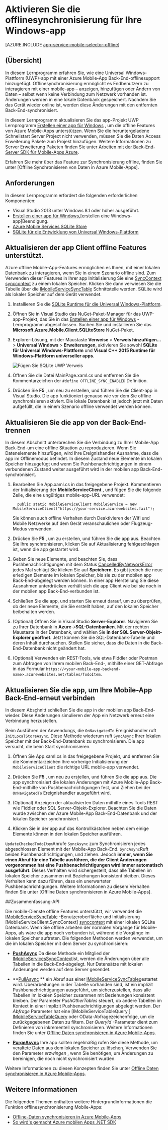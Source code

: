 <properties
    pageTitle="Aktivieren Sie die offlinesynchronisierung für Ihre app Universal Windows-Plattform (UWP) mit Mobile-Apps | Azure App-Verwaltungsdienst"
    description="Informationen Sie zum Verwenden einer Azure Mobile-App zu Cache und synchronisieren offline-Daten in Ihrer app Universal Windows-Plattform (UWP)."
    documentationCenter="windows"
    authors="adrianhall"
    manager="erikre"
    editor=""
    services="app-service\mobile"/>

<tags
    ms.service="app-service-mobile"
    ms.workload="mobile"
    ms.tgt_pltfrm="mobile-windows"
    ms.devlang="dotnet"
    ms.topic="article"
    ms.date="10/01/2016"
    ms.author="adrianha"/>

# <a name="enable-offline-sync-for-your-windows-app"></a>Aktivieren Sie die offlinesynchronisierung für Ihre Windows-app

[AZURE.INCLUDE [app-service-mobile-selector-offline](../../includes/app-service-mobile-selector-offline.md)]

## <a name="overview"></a>(Übersicht)

In diesem Lernprogramm erfahren Sie, wie eine Universal Windows-Plattform (UWP)-app mit einer Azure Mobile-App Back-End-offlinesupport hinzugefügt. Offlinesynchronisierung ermöglicht es Endbenutzern zu interagieren mit einer mobile-app – anzeigen, hinzufügen oder Ändern von Daten – selbst wenn keine Verbindung zum Netzwerk vorhanden ist. Änderungen werden in eine lokale Datenbank gespeichert. Nachdem Sie das Gerät wieder online ist, werden diese Änderungen mit den entfernten Back-End-synchronisiert.

In diesem Lernprogramm aktualisieren Sie das app-Projekt UWP Lernprogramm [Erstellen einer app für Windows] , um die offline Features von Azure Mobile-Apps unterstützen. Wenn Sie die heruntergeladene Schnellstart Server Project nicht verwenden, müssen Sie die Daten Access Erweiterung Pakete zum Projekt hinzufügen. Weitere Informationen zu Server Erweiterung Paketen finden Sie unter [Arbeiten mit der Back-End-Server SDK für Mobile-Apps Azure](app-service-mobile-dotnet-backend-how-to-use-server-sdk.md).

Erfahren Sie mehr über das Feature zur Synchronisierung offline, finden Sie unter [Offline Synchronisieren von Daten in Azure Mobile-Apps].

## <a name="requirements"></a>Anforderungen

In diesem Lernprogramm erfordert die folgenden erforderlichen Komponenten:

* Visual Studio 2013 unter Windows 8.1 oder höher ausgeführt.
* [Erstellen einer app für Windows],[erstellen eine Windows-app]Beendigung.
* [Azure Mobile Services SQLite Store][sqlite store nuget]
* [SQLite für die Entwicklung von Universal Windows-Plattform](http://www.sqlite.org/downloads)

## <a name="update-the-client-app-to-support-offline-features"></a>Aktualisieren der app Client offline Features unterstützt.

Azure offline Mobile-App-Features ermöglichen es Ihnen, mit einer lokalen Datenbank zu interagieren, wenn Sie in einem Szenario offline sind. Zum Verwenden dieser Features in Ihrer app Initialisierung Sie eine [SyncContext] [ synccontext] zu einem lokalen Speicher. Klicken Sie dann verwiesen Sie die Tabelle über die [IMobileServiceSyncTable][IMobileServiceSyncTable] Schnittstelle werden. SQLite wird als lokaler Speicher auf dem Gerät verwendet.

1. Installieren Sie die [SQLite Runtime für die Universal Windows-Plattform](http://sqlite.org/2016/sqlite-uwp-3120200.vsix).

2. Öffnen Sie in Visual Studio das NuGet-Paket-Manager für das UWP-app-Projekt, das Sie in das [Erstellen einer app für Windows] -Lernprogramm abgeschlossen.
    Suchen Sie und installieren Sie das **Microsoft.Azure.Mobile.Client.SQLiteStore** NuGet-Paket.

4. Explorer-Lösung, mit der Maustaste **Verweise** > **Verweis hinzufügen...**  >  **Universal Windows** > **Erweiterungen**, aktivieren Sie sowohl **SQLite für Universal Windows-Plattform** und **Visual C++ 2015 Runtime für Windows-Plattform universeller apps**.

    ![Fügen Sie SQLite UWP Verweis][1]

5. Öffnen Sie die Datei MainPage.xaml.cs und entfernen Sie die Kommentarzeichen der `#define OFFLINE_SYNC_ENABLED` Definition.

6. Drücken Sie **F5** , um neu zu erstellen, und führen Sie die Client-app in Visual Studio. Die app funktioniert genauso wie vor dem Sie offline synchronisieren aktiviert. Die lokale Datenbank ist jedoch jetzt mit Daten aufgefüllt, die in einem Szenario offline verwendet werden können.

## <a name="update-sync"></a>Aktualisieren Sie die app von der Back-End-trennen

In diesem Abschnitt unterbrechen Sie die Verbindung zu Ihrer Mobile-App Back-End-um eine offline Situation zu reproduzieren. Wenn Sie Datenelemente hinzufügen, wird Ihre Ereignishandler Ausnahme, dass die app im Offlinemodus befindet. In diesem Zustand neue Elemente im lokalen Speicher hinzugefügt und wenn Sie Pushbenachrichtigungen in einem verbundenen Zustand weiter ausgeführt wird in der mobilen app Back-End-synchronisiert.

1. Bearbeiten Sie App.xaml.cs in das freigegebene Projekt. Kommentieren der Initialisierung der **MobileServiceClient** , und fügen Sie die folgende Zeile, die eine ungültiges mobile-app-URL verwendet:

         public static MobileServiceClient MobileService = new MobileServiceClient("https://your-service.azurewebsites.fail");

    Sie können auch offline Verhalten durch Deaktivieren der Wifi und Mobile Netzwerke auf dem Gerät veranschaulichen oder Flugzeug-Modus verwenden.

2. Drücken Sie **F5** , um zu erstellen, und führen Sie die app aus. Beachten Sie Ihre synchronisieren, klicken Sie auf Aktualisierung fehlgeschlagen ist, wenn die app gestartet wird.

3. Geben Sie neue Elemente, und beachten Sie, dass Pushbenachrichtigungen mit dem Status [CancelledByNetworkError] jedes Mal schlägt Sie klicken Sie auf **Speichern**. Es gibt jedoch die neue erledigen Elemente im lokalen Speicher, bis sie zu der mobilen app Back-End-abgelegt werden können.  In einer app Herstellung Sie diese Ausnahmen unterdrücken verhält sich die app Client wie bei sie noch in der mobilen app Back-End-verbunden ist.

4. Schließen Sie die app, und starten Sie erneut darauf, um zu überprüfen, ob der neue Elemente, die Sie erstellt haben, auf den lokalen Speicher beibehalten werden.

5. (Optional) Öffnen Sie in Visual Studio **Server-Explorer**. Navigieren Sie zu Ihrer Datenbank in **Azure**->**SQL-Datenbanken**. Mit der rechten Maustaste in der Datenbank, und wählen Sie **in der SQL Server-Objekt-Explorer geöffnet**. Jetzt können Sie die SQL-Datenbank-Tabelle und deren Inhalt durchsuchen. Stellen Sie sicher, dass die Daten in die Back-End-Datenbank nicht geändert hat.

6. (Optional) Verwenden ein REST-Tools, wie etwa Fiddler oder Postman zum Abfragen von Ihrem mobilen Back-End-, mithilfe einer GET-Abfrage in das Formular `https://<your-mobile-app-backend-name>.azurewebsites.net/tables/TodoItem`.

## <a name="update-online-app"></a>Aktualisieren Sie die app, um Ihre Mobile-App Back-End-erneut verbinden

In diesem Abschnitt schließen Sie die app in der mobilen app Back-End-wieder. Diese Änderungen simulieren der App ein Netzwerk erneut eine Verbindung herzustellen.

Beim Ausführen der Anwendungs, die `OnNavigatedTo` Ereignishandler ruft `InitLocalStoreAsync`. Diese Methode wiederum ruft `SyncAsync` Ihrer lokalen Speicher mit der Back-End-Datenbank zu synchronisieren. Die app versucht, die beim Start synchronisieren.

1. Öffnen Sie App.xaml.cs in das freigegebene Projekt, und entfernen Sie die Kommentarzeichen Ihre vorherige Initialisierung der `MobileServiceClient` die richtige URL mobile-app verwendet.

2. Drücken Sie **F5** , um neu zu erstellen, und führen Sie die app aus. Die app synchronisiert die lokalen Änderungen mit Azure Mobile-App Back-End-mithilfe von Pushbenachrichtigungen fest, und Ziehen bei der `OnNavigatedTo` Ereignishandler ausgeführt wird.

3. (Optional) Anzeigen der aktualisierten Daten mithilfe eines Tools REST wie Fiddler oder SQL Server-Objekt-Explorer. Beachten Sie die Daten wurde zwischen der Azure Mobile-App Back-End-Datenbank und der lokalen Speicher synchronisiert.

4. Klicken Sie in der app auf das Kontrollkästchen neben dem einige Elemente können in den lokalen Speicher ausführen.

  `UpdateCheckedTodoItem`Anrufe `SyncAsync` zum Synchronisieren jedes abgeschlossen Element mit der Mobile-App Back-End. `SyncAsync`Ruft beiden Pushbenachrichtigungen, und ziehen. Jedoch **immer, wenn Sie einen Abruf für eine Tabelle ausführen, die der Client Änderungen vorgenommen hat eine Pushbenachrichtigungen wird immer automatisch ausgeführt**. Dieses Verhalten wird sichergestellt, dass alle Tabellen im lokalen Speicher zusammen mit Beziehungen konsistent bleiben. Dieses Verhalten kann dazu führen, dass ein unerwarteter Pushbenachrichtigungen.  Weitere Informationen zu diesem Verhalten finden Sie unter [Offline Daten synchronisieren in Azure Mobile-Apps].


##<a name="api-summary"></a>Zusammenfassung-API

Die mobile-Dienste offline Features unterstützt, wir verwendet die [IMobileServiceSyncTable] -Benutzeroberfläche und Initialisierung [MobileServiceClient.SyncContext] [ synccontext] mit einer lokalen SQLite Datenbank. Wenn Sie offline arbeiten der normalen Vorgänge für Mobile-Apps, als wäre die app noch verbunden ist, während die Vorgänge im lokalen Speicher auftreten. Die folgenden Methoden werden verwendet, um die im lokalen Speicher mit dem Server zu synchronisieren:

*  **[PushAsync]** Da diese Methode ein Mitglied der [IMobileServicesSyncContext]ist, werden die Änderungen über alle Tabellen in die Back-End-abgelegt. Nur Datensätze mit lokalen Änderungen werden auf dem Server gesendet.

* **[PullAsync] ** 
   ein Abruf aus einer [IMobileServiceSyncTable]gestartet wird. Überarbeitungen in der Tabelle vorhanden sind, ist ein implizit Pushbenachrichtigungen ausgeführt, um sicherzustellen, dass alle Tabellen im lokalen Speicher zusammen mit Beziehungen konsistent bleiben. Der Parameter *PushOtherTables* steuert, ob andere Tabellen im Kontext in einer implizit Pushbenachrichtigungen abgelegt werden. Der *Abfrage* Parameter hat eine [IMobileServiceTableQuery<T> ] [ IMobileServiceTableQuery] 
   oder OData-Abfragezeichenfolge, um die zurückgegebenen Daten zu filtern. Der *QueryId* -Parameter dient zum Definieren von inkrementell synchronisieren. Weitere Informationen finden Sie unter  [Offline Daten synchronisieren in Azure Mobile-Apps](app-service-mobile-offline-data-sync.md#how-sync-works).

* **[PurgeAsync]** Ihre app sollten regelmäßig rufen Sie diese Methode, um veraltete Daten aus dem lokalen Speicher zu löschen. Verwenden Sie den Parameter *erzwingen* , wenn Sie benötigen, um Änderungen zu bereinigen, die noch nicht synchronisiert wurden.

Weitere Informationen zu diesen Konzepten finden Sie unter [Offline Daten synchronisieren in Azure Mobile-Apps](app-service-mobile-offline-data-sync.md#how-sync-works).

## <a name="more-info"></a>Weitere Informationen

Die folgenden Themen enthalten weitere Hintergrundinformationen die Funktion offlinesynchronisierung Mobile-Apps:

* [Offline-Daten synchronisieren in Azure Mobile-Apps]
* [So wird's gemacht Azure mobilen Apps .NET SDK][8]

<!-- Anchors. -->
[Update the app to support offline features]: #enable-offline-app
[Update the sync behavior of the app]: #update-sync
[Update the app to reconnect your Mobile Apps backend]: #update-online-app
[Next Steps]:#next-steps

<!-- Images -->
[1]: ./media/app-service-mobile-windows-store-dotnet-get-started-offline-data/app-service-mobile-add-reference-sqlite-dialog.png
[11]: ./media/app-service-mobile-windows-store-dotnet-get-started-offline-data/app-service-mobile-add-wp81-reference-sqlite-dialog.png
[13]: ./media/app-service-mobile-windows-store-dotnet-get-started-offline-data/cpu-architecture.png


<!-- URLs. -->
[Offline-Daten synchronisieren in Azure Mobile-Apps]: app-service-mobile-offline-data-sync.md
[Erstellen einer app für windows]: app-service-mobile-windows-store-dotnet-get-started.md
[SQLite for Windows 8.1]: http://go.microsoft.com/fwlink/?LinkID=716919
[SQLite for Windows Phone 8.1]: http://go.microsoft.com/fwlink/?LinkID=716920
[SQLite for Windows 10]: http://go.microsoft.com/fwlink/?LinkID=716921
[synccontext]: https://msdn.microsoft.com/library/azure/microsoft.windowsazure.mobileservices.mobileserviceclient.synccontext(v=azure.10).aspx
[sqlite store nuget]: https://www.nuget.org/packages/Microsoft.Azure.Mobile.Client.SQLiteStore/
[IMobileServiceSyncTable]: https://msdn.microsoft.com/library/azure/mt691742(v=azure.10).aspx
[IMobileServiceTableQuery]: https://msdn.microsoft.com/library/azure/dn250631(v=azure.10).aspx
[IMobileServicesSyncContext]: https://msdn.microsoft.com/library/azure/microsoft.windowsazure.mobileservices.sync.imobileservicesynccontext(v=azure.10).aspx
[MobileServicePushFailedException]: https://msdn.microsoft.com/library/azure/microsoft.windowsazure.mobileservices.sync.mobileservicepushfailedexception(v=azure.10).aspx
[Status]: https://msdn.microsoft.com/library/azure/microsoft.windowsazure.mobileservices.sync.mobileservicepushcompletionresult.status(v=azure.10).aspx
[CancelledByNetworkError]: https://msdn.microsoft.com/library/azure/microsoft.windowsazure.mobileservices.sync.mobileservicepushstatus(v=azure.10).aspx
[PullAsync]: https://msdn.microsoft.com/library/azure/mt667558(v=azure.10).aspx
[PushAsync]: https://msdn.microsoft.com/library/azure/microsoft.windowsazure.mobileservices.mobileservicesynccontextextensions.pushasync(v=azure.10).aspx
[PurgeAsync]: https://msdn.microsoft.com/library/azure/microsoft.windowsazure.mobileservices.sync.imobileservicesynctable.purgeasync(v=azure.10).aspx
[8]: app-service-mobile-dotnet-how-to-use-client-library.md
